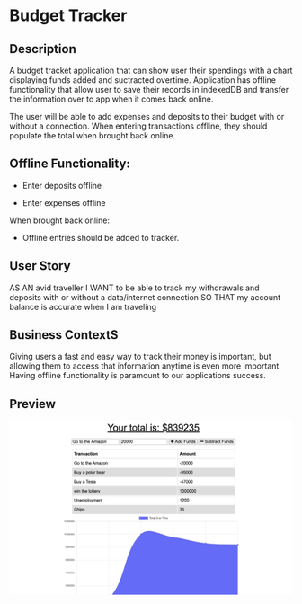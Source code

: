 # Budget Tracker

## Description
A budget tracket application that can show user their spendings with a chart displaying funds added and suctracted overtime. Application has offline functionality that allow user to save their records in indexedDB and transfer the information over to app when it comes back online. 

The user will be able to add expenses and deposits to their budget with or without a connection. When entering transactions offline, they should populate the total when brought back online.

## Offline Functionality:
  * Enter deposits offline

  * Enter expenses offline

When brought back online:

  * Offline entries should be added to tracker.

## User Story
AS AN avid traveller
I WANT to be able to track my withdrawals and deposits with or without a data/internet connection
SO THAT my account balance is accurate when I am traveling

## Business ContextS
Giving users a fast and easy way to track their money is important, but allowing them to access that information anytime is even more important. Having offline functionality is paramount to our applications success.

## Preview 
<img src="BudgetTracker.png">